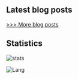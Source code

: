 ## Latest blog posts


[>>> More blog posts](https://xiaominglalala.github.io/tags/)

## Statistics
![stats](https://github-readme-stats.vercel.app/api?username=xiaominglalala&count_private=true&show_icons=true&theme=radical)

![Lang](https://github-readme-stats.vercel.app/api/top-langs/?username=xiaominglalala)
